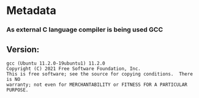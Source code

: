 # **Metadata** #

### As external C language compiler is being used GCC ###

## **Version:** ## 
```
gcc (Ubuntu 11.2.0-19ubuntu1) 11.2.0
Copyright (C) 2021 Free Software Foundation, Inc.
This is free software; see the source for copying conditions.  There is NO
warranty; not even for MERCHANTABILITY or FITNESS FOR A PARTICULAR PURPOSE.
```